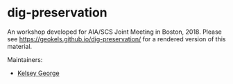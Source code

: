 dig-preservation
==========

An workshop developed for AIA/SCS Joint Meeting in Boston, 2018.
Please see <https://geokels.github.io/dig-preservation/> for a rendered version of this material.

Maintainers:

* [Kelsey George]

[Kelsey George]: https://github.com/geokels/
